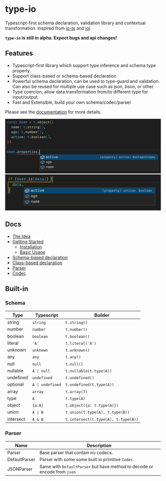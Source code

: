 # type-io

Typescript-first schema declaration, validation library and contextual transformation. Inspired from [io-ts](https://www.npmjs.com/package/io-ts) and [joi](https://www.npmjs.com/package/joi).

**`type-io` is still in alpha. Expect bugs and api changes!**

## Features

- Typescript-first library which support type inference and schema type properly.
- Support class-based or schema-based declaration
- Powerful schema declaration, can be used to type-guard and validation. Can also be reused for multiple use case such as json, bson, or other
- Type coercion, allow data transformation from/to different type for input/output.
- Fast and Extensible, build your own schema/codec/parser

Please see the [documentation](#docs) for more details.

![inference](../../images/ts-object.png)
![inference](../../images/ts-type-guard.png)

## Docs

- [The Idea](../../docs/pages/01-the-idea.md)
- [Getting Started](../../docs/pages/02-getting-started.md)
  - [Installation](../../docs/pages/02-getting-started.md#installation)
  - [Basic Usage](../../docs/pages/02-getting-started.md#basic-usage)
- [Schema-based declaration](../../docs/pages/03-schema.md)
- [Class-based declaration](../../docs/pages/04-class.md)
- [Parser](../../docs/pages/05-parser.md)
- [Codec](../../docs/pages/06-codec.md)

## Built-in

### Schema

| Type      | Typescript       | Builder                             |
| --------- | ---------------- | ----------------------------------- |
| string    | `string`         | `t.string()`                        |
| number    | `number`         | `t.number()`                        |
| boolean   | `boolean`        | `t.boolean()`                       |
| literal   | `'A'`            | `t.literal('A')`                    |
| unknown   | `unknown`        | `t.unknown()`                       |
| any       | `any`            | `t.any()`                           |
| null      | `null`           | `t.null()`                          |
| nullable  | `A \| null`      | `t.nullable(t.type(A))`             |
| undefined | `undefined`      | `t.undefined()`                     |
| optional  | `A \| undefined` | `t.undefined(t.type(A))`            |
| array     | `array`          | `t.array(T)`                        |
| type      | `A`              | `t.type(A)`                         |
| object    | `{a:A}`          | `t.object({a: t.type(A)})`          |
| union     | `A \| B`         | `t.union(t.type(A), t.type(B))`     |
| intersect | `A & B`          | `t.intersect(t.type(A), t.type(B))` |

### Parser

| Name          | Description                                                               |
| ------------- | ------------------------------------------------------------------------- |
| Parser        | Base parser that contain no codecs.                                       |
| DefaultParser | Parser with some some built in primitive `Codec`.                         |
| JSONParser    | Same with `DefaultParser` but have method to decode or encode from `json` |
